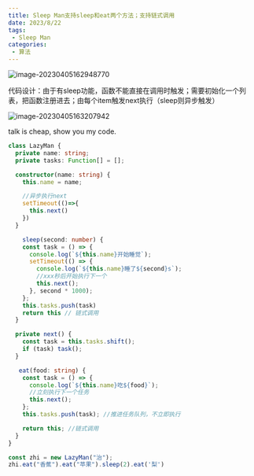 ```yaml
---
title: Sleep Man支持sleep和eat两个方法；支持链式调用
date: 2023/8/22
tags:
 - Sleep Man
categories:
 - 算法
---
```


<img src="/image-20230405162948770.png" alt="image-20230405162948770"  />

代码设计：由于有sleep功能，函数不能直接在调用时触发；需要初始化一个列表，把函数注册进去；由每个item触发next执行（sleep则异步触发）

![image-20230405163207942](/image-20230405163207942.png)

talk is cheap, show you my code.

```typescript
class LazyMan {
  private name: string;
  private tasks: Function[] = [];

  constructor(name: string) {
    this.name = name;

    //异步执行next
    setTimeout(()=>{
      this.next()
    })
  }

    sleep(second: number) {
    const task = () => {
      console.log(`${this.name}开始睡觉`);
      setTimeout(() => {
        console.log(`${this.name}睡了${second}s`);
        //xxx秒后开始执行下一个
        this.next();
      }, second * 1000);
    };
    this.tasks.push(task)
    return this // 链式调用
  }

  private next() {
    const task = this.tasks.shift();
    if (task) task();
  }

   eat(food: string) {
    const task = () => {
      console.log(`${this.name}吃${food}`);
      //立刻执行下一个任务
      this.next();
    };
    this.tasks.push(task); //推进任务队列，不立即执行

    return this; //链式调用
  }
}

const zhi = new LazyMan("治");
zhi.eat("香蕉").eat("苹果").sleep(2).eat('梨')
```

